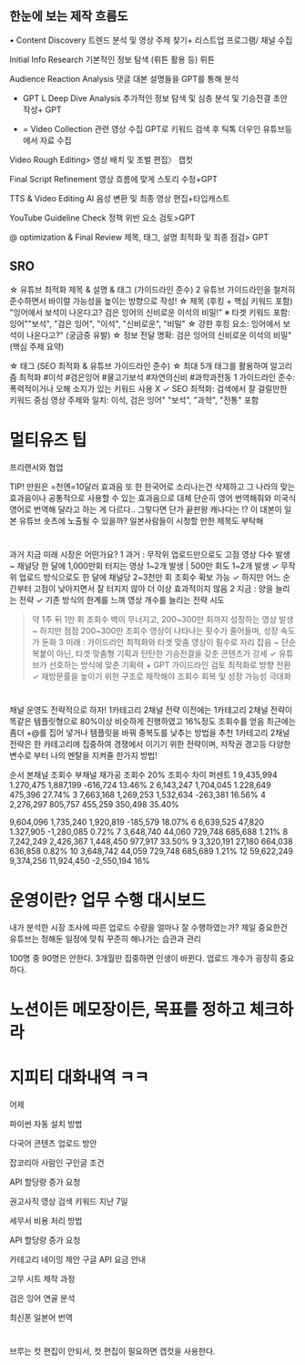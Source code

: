 ## 한눈에 보는 제작 흐름도

• Content Discovery 트렌드 분석 및 영상 주제 찾기+ 리스트업 프로그램/ 채널 수집

Initial Info Research 기본적인 정보 탐색 (뤼튼 활용 등) 뤼튼

Audience Reaction Analysis 댓글 대본 설명들을 GPT를 통해 분석 

+ GPT L Deep Dive Analysis 추가적인 정보 탐색 및 심층 분석 및 기승전결 초안 작성+ GPT 

+ = Video Collection 관련 영상 수집 GPT로 키워드 검색 후 틱톡 더우인 유튜브등에서 자료 수집

Video Rough Editing> 영상 배치 및 초벌 편집〉 캡컷

Final Script Refinement 영상 흐름에 맞게 스토리 수정+GPT

TTS & Video Editing Al 음성 변환 및 최종 영상 편집+타입캐스트

YouTube Guideline Check 정책 위반 요소 검토>GPT

@ optimization & Final Review 제목, 태그, 설명 최적화 및 최종 점검> GPT

## SRO

☆ 유튜브 최적화 제목 & 설명 & 태그 (가이드라인 준수)
2 유튜브 가이드라인을 철저히 준수하면서 바이럴 가능성을 높이는 방향으로 작성!
☆ 제목 (후킹 + 핵심 키워드 포함)
"잉어에서 보석이 나온다고? 검은 잉어의 신비로운 이석의 비밀!"
※ 타겟 키워드 포함: 잉어""보석", "검은 잉어", "이석", "신비로운", "비밀"
☆ 강한 후킹 요소: 잉어에서 보석이 나온다고?" (궁금증 유발)
☆ 정보 전달 명확: 검은 잉어의 신비로운 이석의 비밀" (핵심 주제 요약)

☆ 태그 (SEO 최적화 & 유튜브 가이드라인 준수)
☆ 최대 5개 태그를 활용하여 알고리즘 최적화
#이석
#검은잉어
#물고기보석 #자연의신비 #과학과전동
1 가이드라인 준수: 폭력적이거나 오해 소지가 있는 키워드 사용 X
✓
SEO 최적화: 검색에서 잘 걸릴만한 키워드 중심 영상 주제와 일치: 이석, 검은 잉어" "보석", "과학", "전통" 포함

# 멀티유즈 팁

프리랜서와 협업

TIP!
만원은 =천엔=10달러
효과음 또 한 한국어로 소리나는건 삭제하고 그 나라의 맞는 효과음이나 공통적으로 사용할 수 있는 효과음으로 대체
단순히 영어 번역해줘와 미국식 영어로 번역해 달라고 하는 게 다르다.. 그렇다면 단가 끝판왕 캐나다는 !?
이 대본이 일본 유튜브 숏츠에 노출될 수 있을까?
일본사람들이 시청할 만한 제목도 부탁해

#

과거 지금 미래 시장은 어떤가요?
1 과거 : 무작위 업로드만으로도 고점 영상 다수 발생 ~ 채널당 한 달에 1,000만회 터지는 영상 1~2개 발생 | 500만 회도 1~2개 발생
✓ 무작위 업로드 방식으로도 한 달에 채널당 2~3천만 회 조회수 확보 가능
✓ 하지만 어느 순간부터 고점이 낮아지면서 잘 터지지 않아 더 이상 효과적이지 않음
2 지금 : 양을 늘리는 전략
✓ 기존 방식의 한계를 느껴 영상 개수를 늘리는 전략 시도
> 약 1주 뒤 1만 회 조회수 벽이 무너지고, 200~300만 회까지 성장하는 영상 발생 ~ 하지만 점점 200~300만 조회수 영상이 나타나는 횟수가 줄어들며, 성장 속도가 둔화
3 미래 : 가이드라인 최적화와 타겟 맞춤 영상이 필수로 자리 잡음 ~ 단순 복붙이 아닌, 타겟 맞춤형 기획과 탄탄한 기승전결을 갖춘 콘텐츠가 강세
✓ 유튜브가 선호하는 방식에 맞춘 기획력 + GPT 가이드라인 검토 최적화로 방향 전환
✓ 재방문률을 높이기 위한 구조로 제작해야 조회수 회복 및 성장 가능성 극대화

#

채널 운영도 전략적으로 하자!
1카테고리 2채널 전략
이전에는 1카테고리 2채널 전략이 똑같은 템플릿형으로 80%이상 비슷하게 진행하였고 16%정도 조회수를 얻음 최근에는 좀더 +@를 집어 넣거나 템플릿을 바꿔 중복도를 낮추는 방법을 추천
1카테고리 2채널 전략은 한 카테고리에 집중하여 경쟁에서 이기기 위한 전략이며, 저작권 경고등 다양한 변수로 부터 나의 멘탈을 지켜줄 한가지 방법!


순서 본채널 조회수 부채널 재가공 조회수
20% 조회수
차이
퍼센트
1
9,435,994
1.270,475
1,887,199
-616,724
13.46%
2
6,143,247
1,704,045
1.228,649
475,396
27.74%
3
7,663,168
1,269,253
1,532,634
-263,381
16.56%
4
2,276,297
805,757
455,259
350,498
35.40%

9,604,096
1,735,240
1,920,819
-185,579
18.07%
6
6,639,525
47,820
1.327,905
-1,280,085
0.72%
7
3,648,740
44,060
729,748
685,688
1.21%
8
7,242,249
2,426,367
1,448,450
977,917
33.50%
9
3,320,191
27,180
664,038
636,858
0.82%
10
3,648,742
44,059
729,748
685,689
1.21%
12
59,622,249
9,374,256
11,924,450
-2,550,194
16%

# 운영이란? 업무 수행 대시보드
내가 분석한 시장 조사에 따른 업로드 수량을 얼마나 잘 수행하였는가?
제일 중요한건 유튜브는 정해둔 일정에 맞춰 꾸준히 해나가는 습관과 관리

100명 중 90명은 안한다. 3개월만 집중하면 인생이 바뀐다. 업로드 개수가 굉장히 중요하다.

# 노션이든 메모장이든, 목표를 정하고 체크하라

# 지피티 대화내역  ㅋㅋ

어제


파이썬 자동 설치 방법

다국어 콘텐츠 업로드 방안

잡코리아 사람인 구인글 조건

API 할당량 증가 요청

권고사직 영상 검색 키워드
지난 7일

세무서 비용 처리 방법

API 할당량 증가 요청

카테고리 네이밍 제안
구글 API 요금 안내

고무 시트 제작 과정

검은 잉어 연골 분석

최신폰 일본어 번역

#

브루는 컷 편집이 안되서, 컷 편집이 필요하면 캡컷을 사용한다.